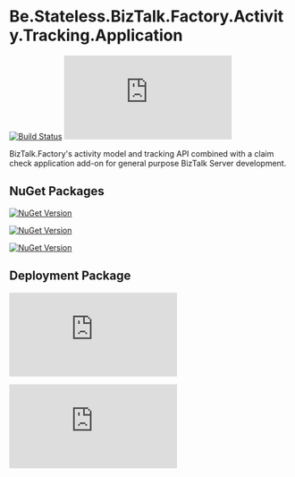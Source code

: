 ﻿# Be.Stateless.BizTalk.Factory.Activity.Tracking.Application

[![Build Status](https://dev.azure.com/icraftsoftware/be.stateless/_apis/build/status/Be.Stateless.BizTalk.Factory.Activity.Tracking.Application%20Manual%20Release?branchName=master)](https://dev.azure.com/icraftsoftware/be.stateless/_build/latest?definitionId=76&branchName=master)
[![GitHub Release](https://img.shields.io/github/v/release/icraftsoftware/Be.Stateless.BizTalk.Factory.Activity.Tracking.Application?label=Release)](https://github.com/icraftsoftware/Be.Stateless.BizTalk.Factory.Activity.Tracking.Application/releases/latest)

BizTalk.Factory's activity model and tracking API combined with a claim check application add-on for general purpose BizTalk Server development.

## NuGet Packages

[![NuGet Version](https://img.shields.io/nuget/v/Be.Stateless.BizTalk.Activity.Tracking.svg?label=Be.Stateless.BizTalk.Activity.Tracking&style=flat)](https://www.nuget.org/packages/Be.Stateless.BizTalk.Activity.Tracking/)

[![NuGet Version](https://img.shields.io/nuget/v/Be.Stateless.BizTalk.Claim.Check.Maps.svg?label=Be.Stateless.BizTalk.Claim.Check.Maps&style=flat)](https://www.nuget.org/packages/Be.Stateless.BizTalk.Claim.Check.Maps/)

[![NuGet Version](https://img.shields.io/nuget/v/Be.Stateless.BizTalk.Claim.Check.Schemas.svg?label=Be.Stateless.BizTalk.Claim.Check.Schemas&style=flat)](https://www.nuget.org/packages/Be.Stateless.BizTalk.Claim.Check.Schemas/)

## Deployment Package

[![Deployment Package](https://img.shields.io/github/v/release/icraftsoftware/Be.Stateless.BizTalk.Factory.Activity.Tracking.Application?label=Be.Stateless.BizTalk.Factory.Activity.Tracking.Application.Deployment.zip&style=flat)](https://github.com/icraftsoftware/Be.Stateless.BizTalk.Factory.Activity.Tracking.Application/releases/latest/download/Be.Stateless.BizTalk.Factory.Activity.Tracking.Application.Deployment.zip)

[![Deployment Package](https://img.shields.io/github/v/release/icraftsoftware/Be.Stateless.BizTalk.Factory.Activity.Tracking.Application?label=Be.Stateless.BizTalk.Claim.Store.Agent.Deployment.zip&style=flat)](https://github.com/icraftsoftware/Be.Stateless.BizTalk.Factory.Activity.Tracking.Application/releases/latest/download/Be.Stateless.BizTalk.Claim.Store.Agent.Deployment.zip)
